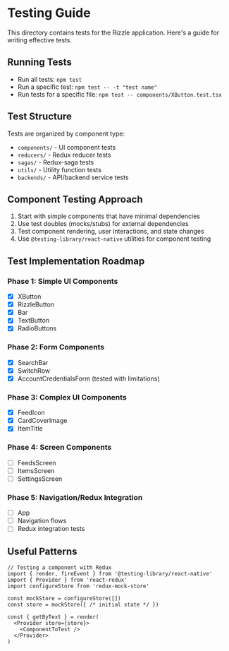 # Testing Guide

This directory contains tests for the Rizzle application. Here's a guide for writing effective tests.

## Running Tests

- Run all tests: `npm test`
- Run a specific test: `npm test -- -t "test name"`
- Run tests for a specific file: `npm test -- components/XButton.test.tsx`

## Test Structure

Tests are organized by component type:

- `components/` - UI component tests
- `reducers/` - Redux reducer tests
- `sagas/` - Redux-saga tests
- `utils/` - Utility function tests
- `backends/` - API/backend service tests

## Component Testing Approach

1. Start with simple components that have minimal dependencies
2. Use test doubles (mocks/stubs) for external dependencies
3. Test component rendering, user interactions, and state changes
4. Use `@testing-library/react-native` utilities for component testing

## Test Implementation Roadmap

### Phase 1: Simple UI Components
- [x] XButton
- [x] RizzleButton
- [x] Bar
- [x] TextButton
- [x] RadioButtons

### Phase 2: Form Components
- [x] SearchBar
- [x] SwitchRow
- [x] AccountCredentialsForm (tested with limitations)

### Phase 3: Complex UI Components
- [x] FeedIcon
- [x] CardCoverImage
- [x] ItemTitle

### Phase 4: Screen Components
- [ ] FeedsScreen
- [ ] ItemsScreen 
- [ ] SettingsScreen

### Phase 5: Navigation/Redux Integration
- [ ] App
- [ ] Navigation flows
- [ ] Redux integration tests

## Useful Patterns

```tsx
// Testing a component with Redux
import { render, fireEvent } from '@testing-library/react-native'
import { Provider } from 'react-redux'
import configureStore from 'redux-mock-store'

const mockStore = configureStore([])
const store = mockStore({ /* initial state */ })

const { getByText } = render(
  <Provider store={store}>
    <ComponentToTest />
  </Provider>
)
```